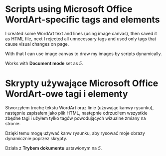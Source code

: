 ﻿# Scripts using Microsoft Office WordArt-specific tags and elements

I created some WordArt text and lines (using image canvas), then saved it as HTML file, next I rejected all unnecessary tags and used only tags that cause visual changes on page.

With that I can use image canvas to draw my images by scripts dynamically.

Works with **Document mode** set as *5*.

# Skrypty używające Microsoft Office WordArt-owe tagi i elementy

Stworzyłem trochę tekstu WordArt oraz linie (używając kanwy rysunku), następnie zapisałem jako plik HTML, następnie odrzuciłem wszystkie zbędne tagi i użyłem tylko tagów powodujących wizualne zmiany na stronie.

Dzięki temu mogę używać kanw rysunku, aby rysować moje obrazy dynamicznie poprzez skrypty.

Działa z **Trybem dokumentu** ustawionym na *5*.